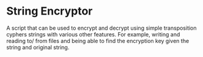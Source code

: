 # String Encryptor
A script that can be used to encrypt and decrypt using simple transposition cyphers strings with various other features. For example, writing and reading to/ from files and being able to find the encryption key given the string and original string.
